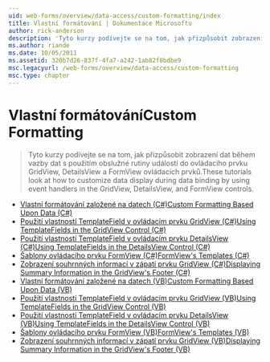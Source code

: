 ```yaml
---
uid: web-forms/overview/data-access/custom-formatting/index
title: Vlastní formátování | Dokumentace Microsoftu
author: rick-anderson
description: 'Tyto kurzy podívejte se na tom, jak přizpůsobit zobrazení dat během vazby dat s použitím obslužné rutiny událostí do ovládacího prvku GridView, DetailsView a FormView ovládacích prvků.'
ms.author: riande
ms.date: 10/05/2011
ms.assetid: 320b7d26-837f-4fa7-a242-1ab82f8bdbe9
msc.legacyurl: /web-forms/overview/data-access/custom-formatting
msc.type: chapter
---
```

<a name="custom-formatting"></a><span data-ttu-id="f98d3-103">Vlastní formátování</span><span class="sxs-lookup"><span data-stu-id="f98d3-103">Custom Formatting</span></span>
====================
> <span data-ttu-id="f98d3-104">Tyto kurzy podívejte se na tom, jak přizpůsobit zobrazení dat během vazby dat s použitím obslužné rutiny událostí do ovládacího prvku GridView, DetailsView a FormView ovládacích prvků.</span><span class="sxs-lookup"><span data-stu-id="f98d3-104">These tutorials look at how to customize data display during data binding by using event handlers in the GridView, DetailsView, and FormView controls.</span></span>


- [<span data-ttu-id="f98d3-105">Vlastní formátování založené na datech (C#)</span><span class="sxs-lookup"><span data-stu-id="f98d3-105">Custom Formatting Based Upon Data (C#)</span></span>](custom-formatting-based-upon-data-cs.md)
- [<span data-ttu-id="f98d3-106">Použití vlastností TemplateField v ovládacím prvku GridView (C#)</span><span class="sxs-lookup"><span data-stu-id="f98d3-106">Using TemplateFields in the GridView Control (C#)</span></span>](using-templatefields-in-the-gridview-control-cs.md)
- [<span data-ttu-id="f98d3-107">Použití vlastností TemplateField v ovládacím prvku DetailsView (C#)</span><span class="sxs-lookup"><span data-stu-id="f98d3-107">Using TemplateFields in the DetailsView Control (C#)</span></span>](using-templatefields-in-the-detailsview-control-cs.md)
- [<span data-ttu-id="f98d3-108">Šablony ovládacího prvku FormView (C#)</span><span class="sxs-lookup"><span data-stu-id="f98d3-108">FormView's Templates (C#)</span></span>](using-the-formview-s-templates-cs.md)
- [<span data-ttu-id="f98d3-109">Zobrazení souhrnných informací v zápatí prvku GridView (C#)</span><span class="sxs-lookup"><span data-stu-id="f98d3-109">Displaying Summary Information in the GridView's Footer (C#)</span></span>](displaying-summary-information-in-the-gridview-s-footer-cs.md)
- [<span data-ttu-id="f98d3-110">Vlastní formátování založené na datech (VB)</span><span class="sxs-lookup"><span data-stu-id="f98d3-110">Custom Formatting Based Upon Data (VB)</span></span>](custom-formatting-based-upon-data-vb.md)
- [<span data-ttu-id="f98d3-111">Použití vlastností TemplateField v ovládacím prvku GridView (VB)</span><span class="sxs-lookup"><span data-stu-id="f98d3-111">Using TemplateFields in the GridView Control (VB)</span></span>](using-templatefields-in-the-gridview-control-vb.md)
- [<span data-ttu-id="f98d3-112">Použití vlastností TemplateField v ovládacím prvku DetailsView (VB)</span><span class="sxs-lookup"><span data-stu-id="f98d3-112">Using TemplateFields in the DetailsView Control (VB)</span></span>](using-templatefields-in-the-detailsview-control-vb.md)
- [<span data-ttu-id="f98d3-113">Šablony ovládacího prvku FormView (VB)</span><span class="sxs-lookup"><span data-stu-id="f98d3-113">FormView's Templates (VB)</span></span>](using-the-formview-s-templates-vb.md)
- [<span data-ttu-id="f98d3-114">Zobrazení souhrnných informací v zápatí prvku GridView (VB)</span><span class="sxs-lookup"><span data-stu-id="f98d3-114">Displaying Summary Information in the GridView's Footer (VB)</span></span>](displaying-summary-information-in-the-gridview-s-footer-vb.md)
